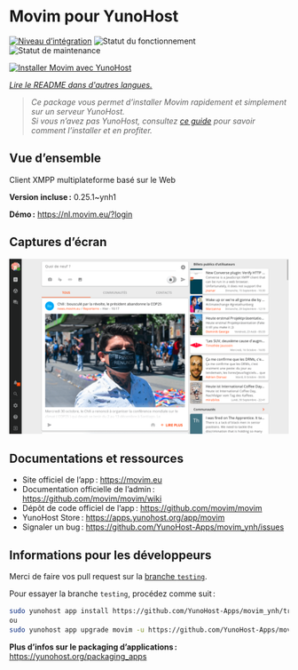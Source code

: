 <!--
Nota bene : ce README est automatiquement généré par <https://github.com/YunoHost/apps/tree/master/tools/readme_generator>
Il NE doit PAS être modifié à la main.
-->

# Movim pour YunoHost

[![Niveau d’intégration](https://dash.yunohost.org/integration/movim.svg)](https://ci-apps.yunohost.org/ci/apps/movim/) ![Statut du fonctionnement](https://ci-apps.yunohost.org/ci/badges/movim.status.svg) ![Statut de maintenance](https://ci-apps.yunohost.org/ci/badges/movim.maintain.svg)

[![Installer Movim avec YunoHost](https://install-app.yunohost.org/install-with-yunohost.svg)](https://install-app.yunohost.org/?app=movim)

*[Lire le README dans d'autres langues.](./ALL_README.md)*

> *Ce package vous permet d’installer Movim rapidement et simplement sur un serveur YunoHost.*  
> *Si vous n’avez pas YunoHost, consultez [ce guide](https://yunohost.org/install) pour savoir comment l’installer et en profiter.*

## Vue d’ensemble

Client XMPP multiplateforme basé sur le Web


**Version incluse :** 0.25.1~ynh1

**Démo :** <https://nl.movim.eu/?login>

## Captures d’écran

![Capture d’écran de Movim](./doc/screenshots/movim.png)

## Documentations et ressources

- Site officiel de l’app : <https://movim.eu>
- Documentation officielle de l’admin : <https://github.com/movim/movim/wiki>
- Dépôt de code officiel de l’app : <https://github.com/movim/movim>
- YunoHost Store : <https://apps.yunohost.org/app/movim>
- Signaler un bug : <https://github.com/YunoHost-Apps/movim_ynh/issues>

## Informations pour les développeurs

Merci de faire vos pull request sur la [branche `testing`](https://github.com/YunoHost-Apps/movim_ynh/tree/testing).

Pour essayer la branche `testing`, procédez comme suit :

```bash
sudo yunohost app install https://github.com/YunoHost-Apps/movim_ynh/tree/testing --debug
ou
sudo yunohost app upgrade movim -u https://github.com/YunoHost-Apps/movim_ynh/tree/testing --debug
```

**Plus d’infos sur le packaging d’applications :** <https://yunohost.org/packaging_apps>
